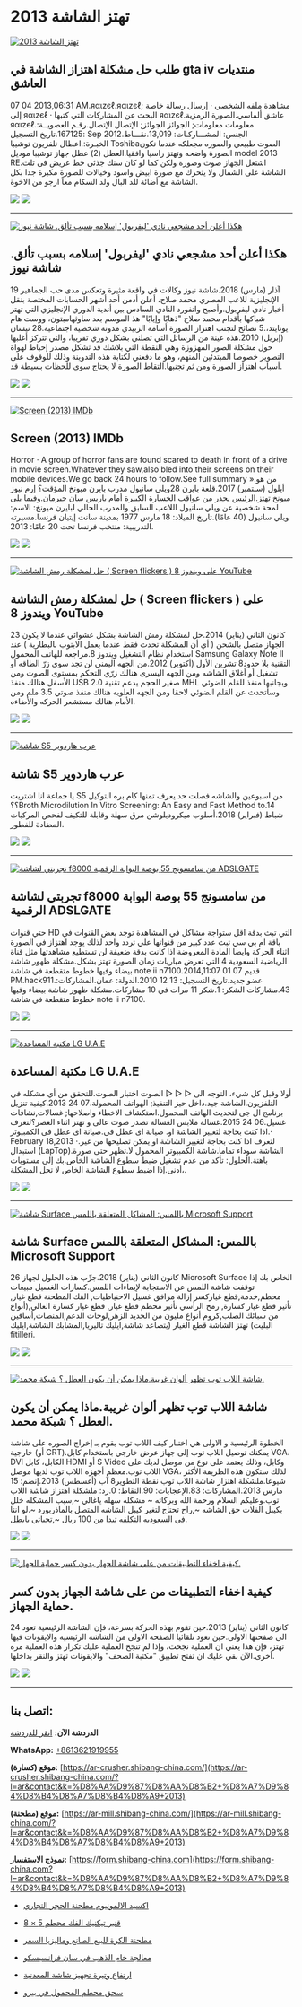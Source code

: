 # تهتز الشاشة 2013

<a href="https://swt.shibang-china.com/?l=ar&img&k=%D8%AA%D9%87%D8%AA%D8%B2+%D8%A7%D9%84%D8%B4%D8%A7%D8%B4%D8%A9+2013" target="_blank">![تهتز الشاشة 2013](http://static.shibang-china.com/all-800x300/116.jpg)</a>

## طلب حل مشكلة اهتزاز الشاشة في gta iv منتديات العاشق
07 04 2013,06:31 AM.яαιzєℓ.яαιzєℓ; مشاهدة ملفه الشخصي &middot; إرسال رسالة خاصة إلى яαιzєℓ &middot; البحث عن المشاركات التي كتبها яαιzєℓ.عاشق ألماسي.الصورة الرمزية яαιzєℓ.معلومات معلومات; الجوائز الجوائز; الإتصال الإتصال.رقـم العضويــة: 167125.تاريخ التسجيل: Sep 2012.الجنس: المشـــاركـات: 13,019.نقـــاط الخبـرة:.اعطال تلفزيون توشيبا Toshibaالصوت طبيعي والصوره مجعلكه عندما تكون الصورة واضحه وتهتز راسيا وافقيا.العطل (2) عطل جهاز توشيبا موديل model 2013 RE.اشتغل الجهاز صوت وصورة ولكن كما لو كان سنك جذئى خط عريض فى تلت الشاشة على الشمال ولا يتحرك مع صورة ابيض واسود وخيالات للصورة مكبرة جدا بكل الشاشة مع أضائة للد البال ولد السكام معاً ارجو من الاخوة.


<a href="https://whatsapp.shibangsoft.com/WhatsApp.php" target="_blank" title="WhatsApp">![](http://static.shibang-china.com/icon/whatsapp.png)</a> <a href="https://swt.shibang-china.com/?l=ar&icon&k=%D8%AA%D9%87%D8%AA%D8%B2+%D8%A7%D9%84%D8%B4%D8%A7%D8%B4%D8%A9+2013" target="_blank">![](http://static.shibang-china.com/icon/chat-ar.png)</a>

---

<a href="https://swt.shibang-china.com/?l=ar&img&k=%D8%AA%D9%87%D8%AA%D8%B2+%D8%A7%D9%84%D8%B4%D8%A7%D8%B4%D8%A9+2013" target="_blank">![هكذا أعلن أحد مشجعي نادي &#39;ليفربول&#39; إسلامه بسبب تألق. شاشة نيوز](http://static.shibang-china.com/all-800x300/1481.jpg)</a>

## هكذا أعلن أحد مشجعي نادي &#39;ليفربول&#39; إسلامه بسبب تألق. شاشة نيوز
19 آذار (مارس) 2018.شاشة نيوز وكالات في واقعة مثيرة وتعكس مدى حب الجماهير الإنجليزية للاعب المصري محمد صلاح، أعلن أدمن أحد أشهر الحسابات المختصة بنقل أخبار نادي ليفربول.وأصبح واتفورد النادي السادس بين أندية الدوري الإنجليزي التي تهتز شباكها بأقدام محمد صلاح &quot;ذهابًا وإيابًا&quot; هذ الموسم بعد ساوثهامبتون، ووست هام يونايتد،.5 نصائح لتجنب اهتزاز الصورة أسامة الزبيدي مدونة شخصية اجتماعية.28 نيسان (إبريل) 2010.هذه عينة من الرسائل التي تصلني بشكل دوري تقريبا، والتي تتركز أغلبها حول مشكلة الصور المهزوزة وهي النقطة التي بلاشك قد تشكل مصدر إحباط لهواة التصوير خصوصا المبتدئين المنهم، وهو ما دفعني لكتابة هذه التدوينة وذلك للوقوف على أسباب اهتزاز الصورة ومن ثم تجنبها.التقاط الصورة لا يحتاج سوى للحظات بسيطة قد.


<a href="https://whatsapp.shibangsoft.com/WhatsApp.php" target="_blank" title="WhatsApp">![](http://static.shibang-china.com/icon/whatsapp.png)</a> <a href="https://swt.shibang-china.com/?l=ar&icon&k=%D8%AA%D9%87%D8%AA%D8%B2+%D8%A7%D9%84%D8%B4%D8%A7%D8%B4%D8%A9+2013" target="_blank">![](http://static.shibang-china.com/icon/chat-ar.png)</a>

---

<a href="https://swt.shibang-china.com/?l=ar&img&k=%D8%AA%D9%87%D8%AA%D8%B2+%D8%A7%D9%84%D8%B4%D8%A7%D8%B4%D8%A9+2013" target="_blank">![Screen (2013) IMDb](http://static.shibang-china.com/all-800x300/151.jpg)</a>

## Screen (2013) IMDb
Horror &middot; A group of horror fans are found scared to death in front of a drive in movie screen.Whatever they saw,also bled into their screens on their mobile devices.We go back 24 hours to follow.See full summary ».من هو ويلي سانيول مدرب بايرن ميونخ المؤقت؟ إرم نيوز‎28 أيلول (سبتمبر) 2017.قلعة بايرن ميونخ تهتز.الرئيس يحذر من عواقب الخسارة الكبيرة أمام باريس سان جيرمان.وفيما يلي لمحة شخصية عن ويلي سانيول اللاعب السابق والمدرب الحالي لبايرن ميونخ: الاسم: ويلي سانيول (40 عامًا).تاريخ الميلاد: 18 مارس 1977 بمدينة سانت إيتيان فرنسا.مسيرته التدريبية: منتخب فرنسا تحت 20 عامًا: 2013.


<a href="https://whatsapp.shibangsoft.com/WhatsApp.php" target="_blank" title="WhatsApp">![](http://static.shibang-china.com/icon/whatsapp.png)</a> <a href="https://swt.shibang-china.com/?l=ar&icon&k=%D8%AA%D9%87%D8%AA%D8%B2+%D8%A7%D9%84%D8%B4%D8%A7%D8%B4%D8%A9+2013" target="_blank">![](http://static.shibang-china.com/icon/chat-ar.png)</a>

---

<a href="https://swt.shibang-china.com/?l=ar&img&k=%D8%AA%D9%87%D8%AA%D8%B2+%D8%A7%D9%84%D8%B4%D8%A7%D8%B4%D8%A9+2013" target="_blank">![حل لمشكلة رمش الشاشة ( Screen flickers ) على ويندوز 8 YouTube](http://static.shibang-china.com/all-800x300/980.jpg)</a>

## حل لمشكلة رمش الشاشة ( Screen flickers ) على ويندوز 8 YouTube
23 كانون الثاني (يناير) 2014.حل لمشكلة رمش الشاشة بشكل عشوائي عندما لا يكون الجهاز متصل بالشحن ( أي أن المشكلة تحدث فقط عندما يعمل الابتوب بالبطارية ) عند استخدام نظام التشغيل ويندوز 8.مراجعه للهاتف المحمول Samsung Galaxy Note II التقنية بلا حدود8 تشرين الأول (أكتوبر) 2012.من الجهه اليمنى لن تجد سوى زرّ الطاقه أو تشغيل أو أغلاق الشاشه ومن الجهه اليسرى هنالك زرّي التحكم بمستوى الصوت ومن الأسفل هنالك منفذ USB 2.0 صغير الحجم يدعم تقنية MHL وبجانبها منفذ للقلم الضوئي وسأتحدث عن القلم الضوئي لاحقا ومن الجهه العلويه هنالك منفذ صوتي 3.5 ملم ومن الأمام هنالك مستشعر الحركه والأضاءه.


<a href="https://whatsapp.shibangsoft.com/WhatsApp.php" target="_blank" title="WhatsApp">![](http://static.shibang-china.com/icon/whatsapp.png)</a> <a href="https://swt.shibang-china.com/?l=ar&icon&k=%D8%AA%D9%87%D8%AA%D8%B2+%D8%A7%D9%84%D8%B4%D8%A7%D8%B4%D8%A9+2013" target="_blank">![](http://static.shibang-china.com/icon/chat-ar.png)</a>

---

<a href="https://swt.shibang-china.com/?l=ar&img&k=%D8%AA%D9%87%D8%AA%D8%B2+%D8%A7%D9%84%D8%B4%D8%A7%D8%B4%D8%A9+2013" target="_blank">![شاشة S5 عرب هاردوير](http://static.shibang-china.com/all-800x300/1102.jpg)</a>

## شاشة S5 عرب هاردوير
يا جماعة انا اشتريت S5 من اسبوعين والشاشه فصلت حد يعرف تمنها كام بره التوكيل ؟؟Broth Microdilution In Vitro Screening: An Easy and Fast Method to.14 شباط (فبراير) 2018.أسلوب ميكروديلوشن مرق سهلة وقابلة للتكيف لفحص المركبات المضادة للفطور.


<a href="https://whatsapp.shibangsoft.com/WhatsApp.php" target="_blank" title="WhatsApp">![](http://static.shibang-china.com/icon/whatsapp.png)</a> <a href="https://swt.shibang-china.com/?l=ar&icon&k=%D8%AA%D9%87%D8%AA%D8%B2+%D8%A7%D9%84%D8%B4%D8%A7%D8%B4%D8%A9+2013" target="_blank">![](http://static.shibang-china.com/icon/chat-ar.png)</a>

---

<a href="https://swt.shibang-china.com/?l=ar&img&k=%D8%AA%D9%87%D8%AA%D8%B2+%D8%A7%D9%84%D8%B4%D8%A7%D8%B4%D8%A9+2013" target="_blank">![تجربتي لشاشة f8000 من سامسونج 55 بوصة البوابة الرقمية ADSLGATE](http://static.shibang-china.com/all-800x300/170.jpg)</a>

## تجربتي لشاشة f8000 من سامسونج 55 بوصة البوابة الرقمية ADSLGATE
حتي قنوات HD التي تبث بدقة اقل ستواجة مشاكل في المشاهدة توجد بعض القنوات في باقة ام بي سي تبث عدد كبير من قنواتها علي تردد واحد لذلك يوجد اهتزاز في الصورة اثناء الحركة وايضا المادة المعروضة اذا كانت بدقة ضعيفة لن تستطيع مشاهدتها مثل قناة الرياضية السعودية 4 التي تعرض مباريات زمان الصورة تهتز بشكل.مشكلة ظهور شاشة بيضاء وفيها خطوط متقطعة في شاشة note ii n7100.قديم 07 01 2014,11:07 PM.hack911.عضو جديد.تاريخ التسجيل: 13 12 2010.الدولة: عمان.المشاركات: 43.مشاركات الشكر: 1.شكر 11 مرات في 10 مشاركات.مشكلة ظهور شاشة بيضاء وفيها خطوط متقطعة في شاشة note ii n7100.


<a href="https://whatsapp.shibangsoft.com/WhatsApp.php" target="_blank" title="WhatsApp">![](http://static.shibang-china.com/icon/whatsapp.png)</a> <a href="https://swt.shibang-china.com/?l=ar&icon&k=%D8%AA%D9%87%D8%AA%D8%B2+%D8%A7%D9%84%D8%B4%D8%A7%D8%B4%D8%A9+2013" target="_blank">![](http://static.shibang-china.com/icon/chat-ar.png)</a>

---

<a href="https://swt.shibang-china.com/?l=ar&img&k=%D8%AA%D9%87%D8%AA%D8%B2+%D8%A7%D9%84%D8%B4%D8%A7%D8%B4%D8%A9+2013" target="_blank">![مكتبة المساعدة LG U.A.E](http://static.shibang-china.com/all-800x300/387.jpg)</a>

## مكتبة المساعدة LG U.A.E
أولا وقبل كل شيء، التوجه الى ▻ ▻ ▻ الصوت اختبار الصوت.للتحقق من أي مشكله في التلفزيون.الشاشة جيد.داخل حيز التنفيذ; الهواتف المحمولة.07 24 2013.كيفية تنزيل برنامج ال جى لتحديث الهاتف المحمول.استكشاف الاخطاء واصلاحها; غسالات,نشافات غسيل.06 24 2015.غسالة ملابس الغسالة تصدر صوت عالى و تهتز اثناء العصر؟لتعرف اذا كنت بحاجة لتغيير الشاشة او. صيانة اى عطل فى.صيانة اى عطل فى الكمبيوتر.· February 18,2013 ·.لتعرف اذا كنت بحاجة لتغيير الشاشة او يمكن تصليحها من غير استبدال (LapTop).الشاشة سوداء تماما.شاشة الكمبيوتر المحمول لا.تظهر حتى صورة باهتة.الحلول: تأكد من عدم تشغيل ضبط سطوع الشاشة الخاص.بك إلى مستويات أدنى.إذا اضبط سطوع الشاشة الخاص لا تحل المشكلة،.


<a href="https://whatsapp.shibangsoft.com/WhatsApp.php" target="_blank" title="WhatsApp">![](http://static.shibang-china.com/icon/whatsapp.png)</a> <a href="https://swt.shibang-china.com/?l=ar&icon&k=%D8%AA%D9%87%D8%AA%D8%B2+%D8%A7%D9%84%D8%B4%D8%A7%D8%B4%D8%A9+2013" target="_blank">![](http://static.shibang-china.com/icon/chat-ar.png)</a>

---

<a href="https://swt.shibang-china.com/?l=ar&img&k=%D8%AA%D9%87%D8%AA%D8%B2+%D8%A7%D9%84%D8%B4%D8%A7%D8%B4%D8%A9+2013" target="_blank">![شاشة Surface باللمس: المشاكل المتعلقة باللمس Microsoft Support](http://static.shibang-china.com/all-800x300/1119.jpg)</a>

## شاشة Surface باللمس: المشاكل المتعلقة باللمس Microsoft Support
26 كانون الثاني (يناير) 2018.جرِّب هذه الحلول لجهاز Microsoft Surface الخاص بك إذا توقفت شاشة اللمس عن الاستجابة لإيماءات اللمس.كسارات الغسيل مبيعات محطم,خدمة,قطع غياركسر إزالة مرافق غسيل الاحتياطيات, الفك المطحنة قطع غيار, تأثير قطع غيار كسارة, رمح الرأسي تأثير محطم قطع غيار, قطع غيار كسارة العالي,(أنواع من سبائك الصلب,كروم أنواع مليون من الحديد الزهر,لوحات الدعم,المنصات,أسافين البليت) تهتز الشاشة قطع الغيار (يتصاعد شاشة,ايليك تاليريا,المشابك الشاشة,ايليك fitilleri.


<a href="https://whatsapp.shibangsoft.com/WhatsApp.php" target="_blank" title="WhatsApp">![](http://static.shibang-china.com/icon/whatsapp.png)</a> <a href="https://swt.shibang-china.com/?l=ar&icon&k=%D8%AA%D9%87%D8%AA%D8%B2+%D8%A7%D9%84%D8%B4%D8%A7%D8%B4%D8%A9+2013" target="_blank">![](http://static.shibang-china.com/icon/chat-ar.png)</a>

---

<a href="https://swt.shibang-china.com/?l=ar&img&k=%D8%AA%D9%87%D8%AA%D8%B2+%D8%A7%D9%84%D8%B4%D8%A7%D8%B4%D8%A9+2013" target="_blank">![شاشة اللاب توب تظهر ألوان غريبة.ماذا يمكن أن يكون العطل ؟ شبكة محمد.](http://static.shibang-china.com/all-800x300/1146.jpg)</a>

## شاشة اللاب توب تظهر ألوان غريبة.ماذا يمكن أن يكون العطل ؟ شبكة محمد.
الخطوة الرئيسية و الاولى هي اختبار كيف اللاب توب يقوم بـ إخراج الصوره على شاشة خارجية (أو CRT).يمكنك توصيل اللاب توب إلى جهاز عرض خارجي باستخدام كابل VGA، DVI الكابل، كابل HDMI أو S Video وكابل، وذلك يعتمد على نوع من موصل لديك على اللاب توب.معظم أجهزة اللاب توب لديها موصل VGA، لذلك ستكون هذه الطريقة الأكثر شيوعا.ملشكلة اهتزاز شاشة اللاب توب نقطة التطوير8 آب (أغسطس) 2013.إنضم: 15 مارس 2013.المشاركات: 83.الإعجابات: 90.النقاط: 0.رد: ملشكلة اهتزاز شاشة اللاب توب.وعليكم السلام ورحمة الله وبركاته ~ مشكله سهله ياغالي ~,سبب المشكله خلل بكيبل الفلات حق الشاشه ~,راح تحتاج لتغير كيبل الشاشه المتصل بالماذربورد ~.لو انتا في السعوديه التكلفه تبدا من 100 ريال ~,تحياتي يابطل.


<a href="https://whatsapp.shibangsoft.com/WhatsApp.php" target="_blank" title="WhatsApp">![](http://static.shibang-china.com/icon/whatsapp.png)</a> <a href="https://swt.shibang-china.com/?l=ar&icon&k=%D8%AA%D9%87%D8%AA%D8%B2+%D8%A7%D9%84%D8%B4%D8%A7%D8%B4%D8%A9+2013" target="_blank">![](http://static.shibang-china.com/icon/chat-ar.png)</a>

---

<a href="https://swt.shibang-china.com/?l=ar&img&k=%D8%AA%D9%87%D8%AA%D8%B2+%D8%A7%D9%84%D8%B4%D8%A7%D8%B4%D8%A9+2013" target="_blank">![كيفية اخفاء التطبيقات من على شاشة الجهاز بدون كسر حماية الجهاز.](http://static.shibang-china.com/all-800x300/1024.jpg)</a>

## كيفية اخفاء التطبيقات من على شاشة الجهاز بدون كسر حماية الجهاز.
24 كانون الثاني (يناير) 2013.حين تقوم بهذه الحركة بسرعة، فإن الشاشة الرئيسية تعود الى صفحتها الاولى.حين تعود تلقائيا الصفحة الاولى من الشاشة الرئيسية والايقونات فيها تهتز، فإن هذا يعني ان العملية نجحت، وإذا لم تنجح العملية عليك تكرار هذه العملية مرة أخرى.الآن بقي عليك ان تفتح تطبيق &quot;مكتبة الصحف&quot; والايقونات تهتز والنقر بداخلها.

<a href="https://whatsapp.shibangsoft.com/WhatsApp.php" target="_blank" title="WhatsApp">![](http://static.shibang-china.com/icon/whatsapp.png)</a> <a href="https://swt.shibang-china.com/?l=ar&icon&k=%D8%AA%D9%87%D8%AA%D8%B2+%D8%A7%D9%84%D8%B4%D8%A7%D8%B4%D8%A9+2013" target="_blank">![](http://static.shibang-china.com/icon/chat-ar.png)</a>

---
## اتصل بنا:

**الدردشة الآن:** [انقر للدردشة](https://swt.shibang-china.com?l=ar&contact&k=%D8%AA%D9%87%D8%AA%D8%B2+%D8%A7%D9%84%D8%B4%D8%A7%D8%B4%D8%A9+2013)

**WhatsApp:**  [+8613621919955](https://whatsapp.shibangsoft.com/WhatsApp.php)

**موقع (كسارة):** [https://ar-crusher.shibang-china.com/](https://ar-crusher.shibang-china.com/?l=ar&contact&k=%D8%AA%D9%87%D8%AA%D8%B2+%D8%A7%D9%84%D8%B4%D8%A7%D8%B4%D8%A9+2013)

**موقع (مطحنة):** [https://ar-mill.shibang-china.com/](https://ar-mill.shibang-china.com/?l=ar&contact&k=%D8%AA%D9%87%D8%AA%D8%B2+%D8%A7%D9%84%D8%B4%D8%A7%D8%B4%D8%A9+2013)

**نموذج الاستفسار:** [https://form.shibang-china.com](https://form.shibang-china.com?l=ar&contact&k=%D8%AA%D9%87%D8%AA%D8%B2+%D8%A7%D9%84%D8%B4%D8%A7%D8%B4%D8%A9+2013)

* [اكسيد الالمونيوم مطحنة الحجر التجاري](../27/%D8%A7%D9%83%D8%B3%D9%8A%D8%AF%20%D8%A7%D9%84%D8%A7%D9%84%D9%85%D9%88%D9%86%D9%8A%D9%88%D9%85%20%D9%85%D8%B7%D8%AD%D9%86%D8%A9%20%D8%A7%D9%84%D8%AD%D8%AC%D8%B1%20%D8%A7%D9%84%D8%AA%D8%AC%D8%A7%D8%B1%D9%8A.md)

* [قنبر تيكنيك الفك محطم 5 × 8](../27/%D9%82%D9%86%D8%A8%D8%B1%20%D8%AA%D9%8A%D9%83%D9%86%D9%8A%D9%83%20%D8%A7%D9%84%D9%81%D9%83%20%D9%85%D8%AD%D8%B7%D9%85%205%20%C3%97%208.md)

* [مطحنة الكرة للبيع الصانع وماليزيا السعر](../28/%D9%85%D8%B7%D8%AD%D9%86%D8%A9%20%D8%A7%D9%84%D9%83%D8%B1%D8%A9%20%D9%84%D9%84%D8%A8%D9%8A%D8%B9%20%D8%A7%D9%84%D8%B5%D8%A7%D9%86%D8%B9%20%D9%88%D9%85%D8%A7%D9%84%D9%8A%D8%B2%D9%8A%D8%A7%20%D8%A7%D9%84%D8%B3%D8%B9%D8%B1.md)

* [معالجة خام الذهب في سان فرانسيسكو](../29/%D9%85%D8%B9%D8%A7%D9%84%D8%AC%D8%A9%20%D8%AE%D8%A7%D9%85%20%D8%A7%D9%84%D8%B0%D9%87%D8%A8%20%D9%81%D9%8A%20%D8%B3%D8%A7%D9%86%20%D9%81%D8%B1%D8%A7%D9%86%D8%B3%D9%8A%D8%B3%D9%83%D9%88.md)

* [ارتفاع وتيرة تجهيز شاشة المعدنية](../26/%D8%A7%D8%B1%D8%AA%D9%81%D8%A7%D8%B9%20%D9%88%D8%AA%D9%8A%D8%B1%D8%A9%20%D8%AA%D8%AC%D9%87%D9%8A%D8%B2%20%D8%B4%D8%A7%D8%B4%D8%A9%20%D8%A7%D9%84%D9%85%D8%B9%D8%AF%D9%86%D9%8A%D8%A9.md)

* [سحق محطم المحمول في بيرو](../27/%D8%B3%D8%AD%D9%82%20%D9%85%D8%AD%D8%B7%D9%85%20%D8%A7%D9%84%D9%85%D8%AD%D9%85%D9%88%D9%84%20%D9%81%D9%8A%20%D8%A8%D9%8A%D8%B1%D9%88.md)